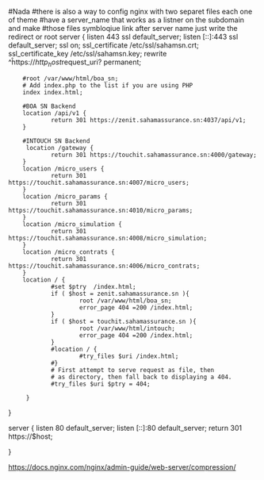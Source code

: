 #Nada
#there is also a way to config nginx with two separet files each one of theme #have a server_name that works as a listner on the subdomain and make #those files symbloqiue link after server name just write the redirect or root
server {
        listen 443 ssl default_server;
        listen [::]:443 ssl default_server;
        ssl on;
        ssl_certificate /etc/ssl/sahamsn.crt;
        ssl_certificate_key /etc/ssl/sahamsn.key;
        rewrite ^ĥttps://$http_host$request_uri? permanent;

        #root /var/www/html/boa_sn;
        # Add index.php to the list if you are using PHP
        index index.html;

        #BOA SN Backend
        location /api/v1 {
                return 301 https://zenit.sahamassurance.sn:4037/api/v1;
        }

        #INTOUCH SN Backend
         location /gateway {
                return 301 https://touchit.sahamassurance.sn:4000/gateway;
        }
        location /micro_users {
                return 301 https://touchit.sahamassurance.sn:4007/micro_users;
        }
        location /micro_params {
                return 301 https://touchit.sahamassurance.sn:4010/micro_params;
        }
        location /micro_simulation {
                return 301 https://touchit.sahamassurance.sn:4008/micro_simulation;
        }
        location /micro_contrats {
                return 301 https://touchit.sahamassurance.sn:4006/micro_contrats;
        }
        location / {
                #set $ptry  /index.html;
                if ( $host = zenit.sahamassurance.sn ){
                        root /var/www/html/boa_sn;
                        error_page 404 =200 /index.html;
                }
                if ( $host = touchit.sahamassurance.sn ){
                        root /var/www/html/intouch;
                        error_page 404 =200 /index.html;
                }
                #location / {
                        #try_files $uri /index.html;
                #}
                # First attempt to serve request as file, then
                # as directory, then fall back to displaying a 404.
                #try_files $uri $ptry = 404;

         }

}


server {
        listen 80 default_server;
        listen [::]:80 default_server;
        return 301 https://$host;

}

https://docs.nginx.com/nginx/admin-guide/web-server/compression/
